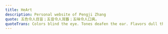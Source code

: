 ```yaml
---
title: HeArt
description: Personal website of Pengji Zhang
quote: 五色令人目盲；五音令人耳聾；五味令人口爽。
quoteTrans: Colors blind the eye. Tones deafen the ear. Flavors dull the taste.
---
```

